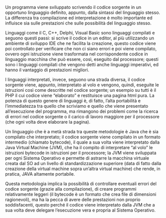 Un programma viene sviluppato scrivendo il codice sorgente in un opportuno linguaggio definito, appunto, dalla sintassi del linguaggio stesso. La differenza tra compilazione ed interpretazione è molto importante ed influisce sia sulle prestazioni che sulle possibilità del linguaggio stesso.

Linguaggi come il C, C++, Delphi, Visual Basic sono linguaggi compilati e seguono questi passi: si scrive il codice in un editor, al più utilizzando un ambiente di sviluppo IDE che ne facilita la creazione, questo codice viene poi controllato per verificare che non ci siano errori e poi viene compilato, ovvero ogni istruzione viene trasformata nel corrispondente codice in linguaggio macchina che può essere, così, eseguito dal processore; questi sono i linguaggi compilati che vengono detti anche linguaggi imperativi, ed hanno il vantaggio di prestazioni migliori.

I linguaggi interpretati, invece, seguono una strada diversa, il codice sorgente viene, appunto, interpretato al volo e vengono, quindi, eseguite le istruzioni così come descritte nel codice sorgente; un esempio su tutti è il PHP il cui codice viene “elaborato” e restituisce una pagina html pura. La potenza di questo genere di linguaggi è, di fatto, l’alta portabilità e l’immediatezza tra quello che scriviamo e quello che viene presentato all’esecuzione del programma, ma rimangono dei problemi come la ricerca di errori nel codice sorgente o il carico di lavoro maggiore per il processore (che ogni volta deve elaborare la pagina).

Un linguaggio che è a metà strada tra queste metodologie è Java che è sia compilato che interpretato; il codice sorgente viene compilato in un formato intermedio (chiamato bytecode), il quale a sua volta viene interpretato dalla Java Virtual Machine (JVM), che ha il compito di interpretare “al volo” le istruzioni bytecode in istruzioni per il processore; la JVM viene sviluppata per ogni Sistema Operativo e permette di astrarre la macchina virtuale creata dal SO ad un livello di standardizzazione superiore (data di fatto dalla creazione della virtual machine sopra un’altra virtual machine) che rende, in pratica, JAVA altamente portabile.

Questa metodologia implica la possibilità di controllare eventuali errori del codice sorgente (grazie alla compilazione), di creare programmi relativamente leggeri (il bytecode è un formato che crea file di dimensioni ragionevoli), ma ha la pecca di avere delle prestazioni non proprio soddisfacenti, questo perché il codice viene interpretato dalla JVM che a sua volta deve delegare l’esecuzione vera e propria al Sistema Operativo.